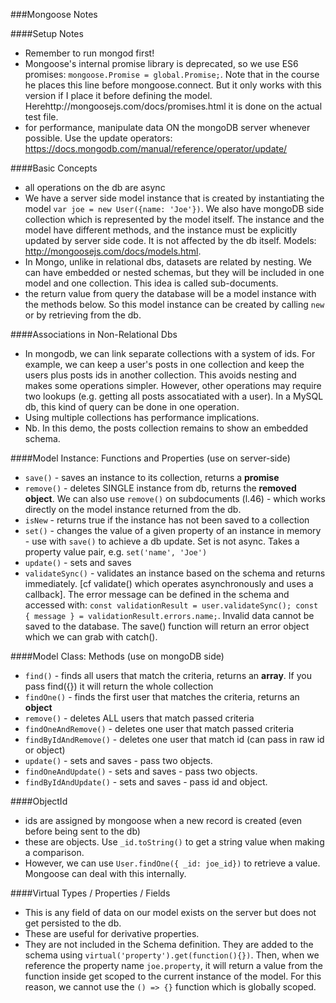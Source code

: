 ###Mongoose Notes 

####Setup Notes  
- Remember to run mongod first!
- Mongoose's internal promise library is deprecated, so we use ES6 promises: `mongoose.Promise = global.Promise;`. Note that in the course he places this line before mongoose.connect. But it only works with this version if I place it before defining the model. Herehttp://mongoosejs.com/docs/promises.html it is done on the actual test file. 
- for performance, manipulate data ON the mongoDB server whenever possible. Use the update operators: https://docs.mongodb.com/manual/reference/operator/update/ 

####Basic Concepts  
- all operations on the db are async 
- We have a server side model instance that is created by instantiating the model `var joe = new User({name: 'Joe'})`. We also have mongoDB side collection which is represented by the model itself. The instance and the model have different methods, and the instance must be explicitly updated by server side code. It is not affected by the db itself. Models: http://mongoosejs.com/docs/models.html. 
- In Mongo, unlike in relational dbs, datasets are related by nesting. We can have embedded or nested schemas, but they will be included in one model and one collection. This idea is called sub-documents.
- the return value from query the database will be a model instance with the methods below. So this model instance can be created by calling `new` or by retrieving from the db.  

####Associations in Non-Relational Dbs 
- In mongodb, we can link separate collections with a system of ids. For example, we can keep a user's posts in one collection and keep the users plus posts ids in another collection. This avoids nesting and makes some operations simpler. However, other operations may require two lookups (e.g. getting all posts assocatiated with a user). In a MySQL db, this kind of query can be done in one operation. 
- Using multiple collections has performance implications.  
- Nb. In this demo, the posts collection remains to show an embedded schema.  
 
####Model Instance: Functions and Properties (use on server-side)
- `save()` - saves an instance to its collection, returns a **promise**  
- `remove()` - deletes SINGLE instance from db, returns the **removed object**. We can also use `remove()`    on subdocuments (l.46) - which works directly on the model instance returned from the db.   
- `isNew` - returns true if the instance has not been saved to a collection   
- `set()` - changes the value of a given property of an instance in memory - use with `save()` to achieve a db update. Set is not async. Takes a property value pair, e.g. `set('name', 'Joe')`
- `update()` - sets and saves
- `validateSync()` - validates an instance based on the schema and returns immediately. [cf validate() which operates asynchronously and uses a callback]. The error message can be defined in the schema and accessed with: `const validationResult = user.validateSync(); const { message } = validationResult.errors.name;`. Invalid data cannot be saved to the database. The save() function will return an error object which we can grab with catch(). 

####Model Class: Methods (use on mongoDB side)    
- `find()` - finds all users that match the criteria, returns an **array**. If you pass find({}) it will return the whole collection    
- `findOne()` - finds the first user that matches the criteria, returns an **object**   
- `remove()` -  deletes ALL users that match passed criteria  
- `findOneAndRemove()` - deletes one user that match passed criteria  
- `findByIdAndRemove()` - deletes one user that match id (can pass in raw id or object)
- `update()` - sets and saves - pass two objects. 
- `findOneAndUpdate()` - sets and saves - pass two objects. 
- `findByIdAndUpdate()` - sets and saves - pass id and object. 

####ObjectId 
- ids are assigned by mongoose when a new record is created (even before being sent to the db) 
- these are objects. Use `_id.toString()` to get a string value when making a comparison.  
- However, we can use `User.findOne({ _id: joe_id})` to retrieve a value. Mongoose can deal with this internally. 

####Virtual Types / Properties / Fields   
- This is any field of data on our model exists on the server but does not get persisted to the db.
- These are useful for derivative properties.  
- They are not included in the Schema definition. They are added to the schema using `virtual('property').get(function(){})`. Then, when we reference the property name `joe.property`, it will return a value from the function inside get scoped to the current instance of the model. For this reason, we cannot use the `() => {}` function which is globally scoped.  


